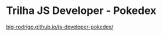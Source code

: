 # Trilha JS Developer - Pokedex
[big-rodrigo.github.io/js-developer-pokedex/](https://big-rodrigo.github.io/js-developer-pokedex/)
